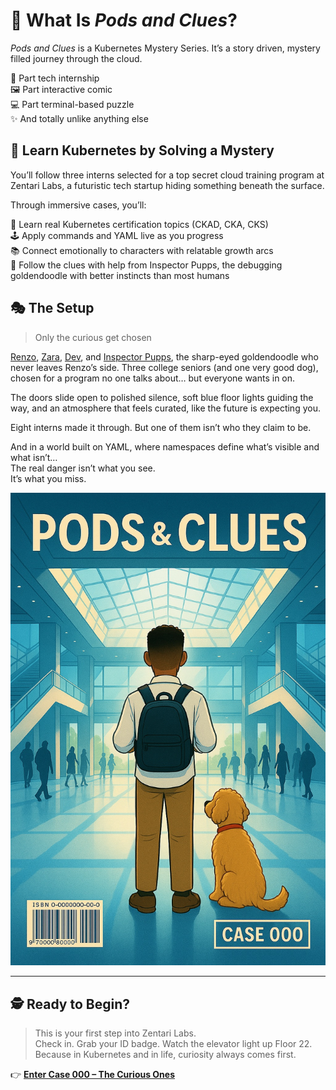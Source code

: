 # 🧩 What Is *Pods and Clues*?

*Pods and Clues* is a Kubernetes Mystery Series. It’s a story driven, mystery filled journey through the cloud.

🔬 Part tech internship  
🖼️ Part interactive comic  
💻 Part terminal-based puzzle  
✨ And totally unlike anything else

## 🚀 Learn Kubernetes by Solving a Mystery

You’ll follow three interns selected for a top secret cloud training program at Zentari Labs, a futuristic tech startup hiding something beneath the surface.

Through immersive cases, you’ll:

🧠 Learn real Kubernetes certification topics (CKAD, CKA, CKS)  
🕹️ Apply commands and YAML live as you progress  
📚 Connect emotionally to characters with relatable growth arcs  
🐾 Follow the clues with help from Inspector Pupps, the debugging goldendoodle with better instincts than most humans

## 🎭 The Setup

> Only the curious get chosen

[Renzo](characters/renzo.md), [Zara](characters/zara.md), [Dev](characters/dev.md), and [Inspector Pupps](characters/pupps.md), the sharp-eyed goldendoodle who never leaves Renzo’s side. Three college seniors (and one very good dog), chosen for a program no one talks about… but everyone wants in on.

The doors slide open to polished silence, soft blue floor lights guiding the way, and an atmosphere that feels curated, like the future is expecting you.

Eight interns made it through. But one of them isn’t who they claim to be.

And in a world built on YAML, where namespaces define what’s visible and what isn’t…  
The real danger isn’t what you see.  
It’s what you miss.

![Pods and Clues Cover Art](assets/homepage/pods-and-clues-case-000-cover.jpg)

---

## 🕵️ Ready to Begin?

> This is your first step into Zentari Labs.  
> Check in. Grab your ID badge. Watch the elevator light up Floor 22.  
> Because in Kubernetes and in life, curiosity always comes first.

👉 [**Enter Case 000 – The Curious Ones**](cases/case-000.md)